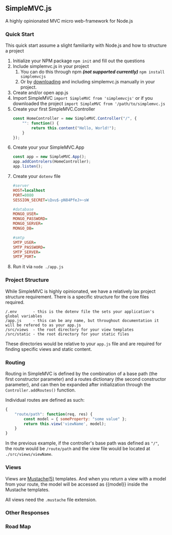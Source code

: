 ## SimpleMVC.js
A highly opinionated MVC micro web-framework for Node.js

### Quick Start
This quick start assume a slight familiarity with Node.js and how to structure a project
1. Initialize your NPM package
	`npm init`
	and fill out the questions
2. Include simplemvc.js in your project
    1. You can do this through npm ***(not supported currently)***
         `npm install simplemvcjs`
    2. Or by [downloading](#) and including simplemvc.js manually in your project.
3. Create and/or open app.js
4. Import SimpleMVC 
	`import SimpleMVC from 'simplemvcjs'`
	or if you downloaded the project
	`import SimpleMVC from '/path/to/simplemvc.js`
5. Create your first SimpleMVC.Controller
	```js
	const HomeController = new SimpleMVC.Controller("/", {
		"": function() {
			return this.content("Hello, World!");
		}
	});
	```
6. Create your your SimpleMVC.App
	```js
	const app = new SimpleMVC.App();
	app.addControlers(HomeController);
	app.listen();
	```
7. Create your `dotenv` file
	```ini
	#server
	HOST=localhost
	PORT=8080
	SESSION_SECRET=\Qvu$-pN84PfeJ>~sW

	#database
	MONGO_USER=
	MONGO_PASSWORD=
	MONGO_SERVER=
	MONGO_DB=

	#smtp
	SMTP_USER=
	SMTP_PASSWORD=
	SMTP_SERVER=
	SMTP_PORT=
	```
8. Run it via `node ./app.js`

### Project Structure
While SimpleMVC is highly opinionated, we have a relatively lax project structure requirement. There is a specific structure for the core files required.
```
/.env       - this is the dotenv file the sets your application's global variables
/app.js     - this can be any name, but throughout documentation it will be refered to as your app.js
/src/views  - the root directory for your view templates
/src/static - the root directory for your static files
```
These directories would be relative to your `app.js` file and are required for finding specific views and static content.

### Routing
Routing in SimpleMVC is defined by the combination of a base path (the first constructor parameter) and a routes dictionary (the second constructor parameter), and can then be expanded after initialization through the `Controller.addRoutes()` function.

Individual routes are defined as such:
```js
{
	"route/path": function(req, res) {
		const model = { someProperty: "some value" };
		return this.view('viewName', model);
	}
}
```
In the previous example, if the controller's base path was defined as `"/"`, the route would be `/route/path` and the view file would be located at `./src/views/viewName`.
### Views
Views are [Mustache(5)](https://mustache.github.io/mustache.5.html) templates. And when you return a view with a model from your route, the model will be accessed as  {{model}} inside the Mustache templates.

All views need the `.mustache` file extension.

### Other Responses

### Road Map
